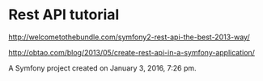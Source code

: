 Rest API tutorial
=

http://welcometothebundle.com/symfony2-rest-api-the-best-2013-way/  

http://obtao.com/blog/2013/05/create-rest-api-in-a-symfony-application/  


A Symfony project created on January 3, 2016, 7:26 pm.
